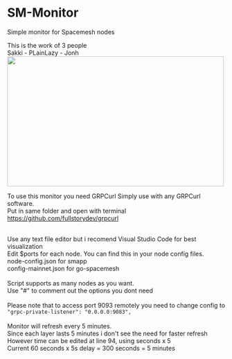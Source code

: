 # SM-Monitor
Simple monitor for Spacemesh nodes<br>

This is the work of 3 people<br>
Sakki - PLainLazy - Jonh
<br>
<img src="https://github.com/xeliuqa/SM-Monitor/blob/main/image.png" height="300px" width="500px"/>

To use this monitor you need GRPCurl
Simply use with any GRPCurl software. <br> 
Put in same folder and open with terminal<br>
https://github.com/fullstorydev/grpcurl<br><br>

Use any text file editor but i recomend Visual Studio Code for best visualization<br>
Edit $ports for each node. You can find this in your node config files.<br>
node-config.json for smapp<br>
config-mainnet.json for go-spacemesh<br>
<br>
Script supports as many nodes as you want.<br>
Use "#" to comment out the options you dont need<br>
<br>
Please note that to access port 9093 remotely you need to change config to
`"grpc-private-listener": "0.0.0.0:9083",`<br>
<br>
Monitor will refresh every 5 minutes.<br>
Since each layer lasts 5 minutes i don't see the need for faster refresh<br>
However time can be edited at line 94, using seconds x 5<br>
Current 60 seconds x 5s delay = 300 seconds = 5 minutes

